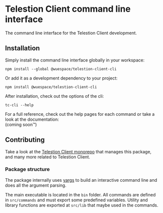 # Telestion Client command line interface

The command line interface for the Telestion Client development.

## Installation

Simply install the command line interface globally in your workspace:

```shell
npm install --global @wuespace/telestion-client-cli
```

Or add it as a development dependency to your project:

```shell
npm install @wuespace/telestion-client-cli
```

After installation, check out the options of the cli:

```shell
tc-cli --help
```

For a full reference, check out the help pages for each command or take a look at the documentation: \
(coming soon™)

## Contributing

Take a look at the
[Telestion Client monorepo](https://github.com/TelestionTeam/telestion-client/)
that manages this package, and many more related to Telestion Client.

### Package structure

The package internally uses [yargs](http://yargs.js.org/) to build an interactive command line
and does all the argument parsing.

The main executable is located in the `bin` folder.
All commands are defined in `src/commands` and must export some predefined variables.
Utility and library functions are exported at `src/lib` that maybe used in the commands.

## About

This is part of [Telestion](https://telestion.wuespace.de/),
a project by [WüSpace e.V.](https://www.wuespace.de/)

